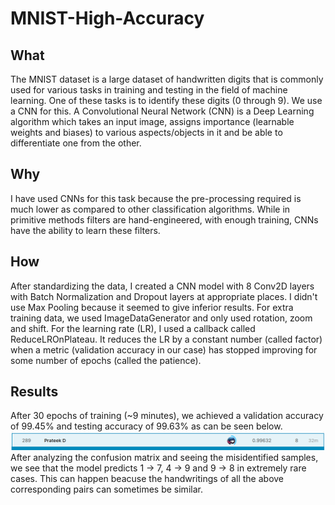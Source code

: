 # MNIST-High-Accuracy

## What

The MNIST dataset is a large dataset of handwritten digits that is commonly used for various tasks in training and testing in the field of machine learning. One of these tasks is to identify these digits (0 through 9). We use a CNN for this. A Convolutional Neural Network (CNN) is a Deep Learning algorithm which takes an input image, assigns importance (learnable weights and biases) to various aspects/objects in it and be able to differentiate one from the other. 

## Why

I have used CNNs for this task because the pre-processing required is much lower as compared to other classification algorithms. While in primitive methods filters are hand-engineered, with enough training, CNNs have the ability to learn these filters.

## How

After standardizing the data, I created a CNN model with 8 Conv2D layers with Batch Normalization and Dropout layers at appropriate places. I didn't use Max Pooling because it seemed to give inferior results. For extra training data, we used ImageDataGenerator and only used rotation, zoom and shift. For the learning rate (LR), I used a callback called ReduceLROnPlateau. It reduces the LR by a constant number (called factor) when a metric (validation accuracy in our case) has stopped improving for some number of epochs (called the patience).

## Results

After 30 epochs of training (~9 minutes), we achieved a validation accuracy of 99.45% and testing accuracy of 99.63% as can be seen below. 
<img src='Result.png'>
After analyzing the confusion matrix and seeing the misidentified samples, we see that the model predicts 1 → 7, 4 → 9 and 9 → 8 in extremely rare cases. This can happen beacuse the handwritings of all the above corresponding pairs can sometimes be similar.